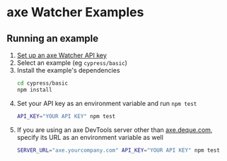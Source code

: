 # axe Watcher Examples

## Running an example

1. [Set up an axe Watcher API key](https://axe.deque.com/settings)
1. Select an example (eg `cypress/basic`)
1. Install the example's dependencies
   ```sh
   cd cypress/basic
   npm install
   ```
1. Set your API key as an environment variable and run `npm test`
   ```sh
   API_KEY="YOUR API KEY" npm test
   ```
1. If you are using an axe DevTools server other than [axe.deque.com](https://axe.deque.com), specify its URL as an environment variable as well
   ```sh
   SERVER_URL="axe.yourcompany.com" API_KEY="YOUR API KEY" npm test
   ```
